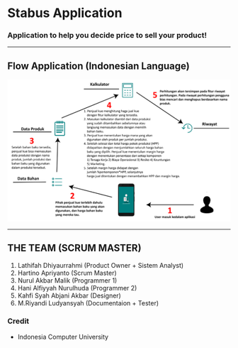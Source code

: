 # Stabus Application
### Application to help you decide price to sell your product!
- - - -


## Flow Application (Indonesian Language)

![picture alt](alur.png "Title is optional")


- - - -

## THE TEAM (SCRUM MASTER)

1. Lathifah Dhiyaurrahmi (Product Owner + Sistem Analyst)
2. Hartino Apriyanto (Scrum Master)
3. Nurul Akbar Malik (Programmer 1)
4. Hani Alfiyyah Nurulhuda (Programmer 2)
5. Kahfi Syah Abjani Akbar (Designer)
6. M.Riyandi Ludyansyah (Documentaion + Tester)

### Credit
- Indonesia Computer University
